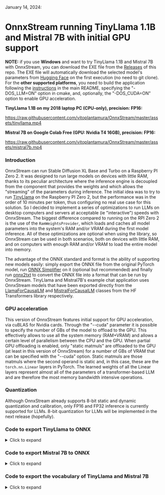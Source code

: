 January 14, 2024:

# OnnxStream running TinyLlama 1.1B and Mistral 7B with initial GPU support

**NOTE:** if you use **Windows** and want to try TinyLlama 1.1B and Mistral 7B with OnnxStream, you can download the EXE file from the [Releases](https://github.com/vitoplantamura/OnnxStream/releases) of this repo. The EXE file will automatically download the selected model's parameters from [Hugging Face](https://huggingface.co/vitoplantamura/onnxstream-llms/tree/main) on the first execution (no need to git clone). For the **other supported platforms**, you need to build the application following the [instructions](https://github.com/vitoplantamura/OnnxStream#how-to-build-the-stable-diffusion-example-on-linuxmacwindowstermux) in the main README, specifying the "-DOS_LLM=ON" option in cmake, and, optionally, the "-DOS_CUDA=ON" option to enable GPU acceleration.

**TinyLlama 1.1B on my 2018 laptop PC (CPU-only), precision: FP16:**

https://raw.githubusercontent.com/vitoplantamura/OnnxStream/master/assets/tinyllama.mp4

**Mistral 7B on Google Colab Free (GPU: Nvidia T4 16GB), precision: FP16:**

https://raw.githubusercontent.com/vitoplantamura/OnnxStream/master/assets/mistral7b.mp4

### Introduction

OnnxStream can run Stable Diffusion XL Base and Turbo on a Raspberry PI Zero 2. It was designed to run large models on devices with little RAM, thanks to its peculiar architecture where the inference engine is decoupled from the component that provides the weights and which allows the "streaming" of the parameters during inference. The initial idea was to try to run [TinyLlama](https://github.com/jzhang38/TinyLlama) on the Raspberry PI Zero 2, but the performance was in the order of 10 minutes per token, thus configuring no real use case for this solution. So I decided to implement a series of optimizations to run LLMs on desktop computers and servers at acceptable (ie "interactive") speeds with OnnxStream. The biggest difference compared to running on the RPI Zero 2 is the use of the `RamWeightsProvider`, which loads and caches all model parameters into the system's RAM and/or VRAM during the first model inference. All of these optimizations are optional when using the library, so OnnxStream can be used in both scenarios, both on devices with little RAM, and on computers with enough RAM and/or VRAM to load the entire model into memory.

The advantage of the ONNX standard and format is the ability of supporting new models easily: simply export the ONNX file from the original PyTorch model, run [ONNX Simplifier](https://github.com/daquexian/onnx-simplifier) on it (optional but recommended) and finally run [onnx2txt](https://github.com/vitoplantamura/OnnxStream/blob/master/onnx2txt/onnx2txt.ipynb) to convert the ONNX file into a format that can be run by OnnxStream. TinyLlama and Mistral7B's example chat application uses OnnxStream models that have been exported directly from the [LlamaForCausalLM](https://github.com/huggingface/transformers/blob/main/src/transformers/models/llama/modeling_llama.py) and [MistralForCausalLM](https://github.com/huggingface/transformers/blob/main/src/transformers/models/mistral/modeling_mistral.py) classes from the HF Transformers library respectively.

### GPU acceleration

This version of OnnxStream features initial support for GPU acceleration, via cuBLAS for Nvidia cards. Through the "--cuda" parameter it is possible to specify the number of GBs of the model to offload to the GPU. This effectively allows to use all the system memory (RAM+VRAM) and allows a certain level of parallelism between the CPU and the GPU. When partial GPU offloading is enabled, only "static matmuls" are offloaded to the GPU (at least in this version of OnnxStream) for a number of GBs of VRAM that can be specified with the "--cuda" option. Static matmuls are those matmuls where the second operand is static and, in this case, these are the `torch.nn.Linear` layers in PyTorch. The learned weights of all the Linear layers represent almost all of the parameters of a transformer-based LLM and are therefore the most memory bandwidth intensive operations.

### Quantization

Although OnnxStream already supports 8-bit static and dynamic quantization and calibration, only FP16 and FP32 inference is currently supported for LLMs. 8-bit quantization for LLMs will be implemented in the next release (hopefully).

### Code to export TinyLlama to ONNX

<details>
<summary>Click to expand</summary>

```python
import transformers 
import torch
import torch.nn as nn
import onnx

pipeline = transformers.pipeline(
    "text-generation",
    model="PY007/TinyLlama-1.1B-Chat-v0.3",
    torch_dtype=torch.float32,
    device_map="auto",
)

class LlamaModel(nn.Module):
    def __init__(self, model):
        super(LlamaModel, self).__init__()
        self.model = model
    def forward(self, input_ids, attention_mask, position_ids,
                pkv0, pkv1, pkv2, pkv3, pkv4, pkv5, pkv6, pkv7, pkv8, pkv9, pkv10,
                pkv11, pkv12, pkv13, pkv14, pkv15, pkv16, pkv17, pkv18, pkv19, pkv20,
                pkv21, pkv22, pkv23, pkv24, pkv25, pkv26, pkv27, pkv28, pkv29, pkv30,
                pkv31, pkv32, pkv33, pkv34, pkv35, pkv36, pkv37, pkv38, pkv39, pkv40,
                pkv41, pkv42, pkv43):
        past_key_values = (
            (pkv0, pkv1), (pkv2, pkv3), (pkv4, pkv5), (pkv6, pkv7), (pkv8, pkv9), (pkv10,
            pkv11), (pkv12, pkv13), (pkv14, pkv15), (pkv16, pkv17), (pkv18, pkv19), (pkv20,
            pkv21), (pkv22, pkv23), (pkv24, pkv25), (pkv26, pkv27), (pkv28, pkv29), (pkv30,
            pkv31), (pkv32, pkv33), (pkv34, pkv35), (pkv36, pkv37), (pkv38, pkv39), (pkv40,
            pkv41), (pkv42, pkv43))
        o = self.model(use_cache=True, return_dict=True,
            input_ids=input_ids, attention_mask=attention_mask, position_ids=position_ids, past_key_values=past_key_values)
        pkv = o.past_key_values
        return [o.logits,
               pkv[0][0], pkv[0][1], pkv[1][0], pkv[1][1], pkv[2][0], pkv[2][1], pkv[3][0], pkv[3][1], pkv[4][0], pkv[4][1],
               pkv[5][0], pkv[5][1], pkv[6][0], pkv[6][1], pkv[7][0], pkv[7][1], pkv[8][0], pkv[8][1], pkv[9][0], pkv[9][1],
               pkv[10][0], pkv[10][1], pkv[11][0], pkv[11][1], pkv[12][0], pkv[12][1], pkv[13][0], pkv[13][1], pkv[14][0], pkv[14][1],
               pkv[15][0], pkv[15][1], pkv[16][0], pkv[16][1], pkv[17][0], pkv[17][1], pkv[18][0], pkv[18][1], pkv[19][0], pkv[19][1],
               pkv[20][0], pkv[20][1], pkv[21][0], pkv[21][1] ]

with torch.no_grad():

    dummy_input = (torch.tensor([[1, 2, 3]], dtype=torch.int64),
                  torch.tensor([[1, 1, 1, 1, 1, 1]], dtype=torch.int64),
                  torch.tensor([[3, 4, 5]], dtype=torch.int64))
    for i in range(44):
        dummy_input += (torch.randn(1, 4, 3, 64),)
    input_names = [ "input_ids", "attention_mask", "position_ids",
                "pkv0", "pkv1", "pkv2", "pkv3", "pkv4", "pkv5", "pkv6", "pkv7", "pkv8", "pkv9", "pkv10",
                "pkv11", "pkv12", "pkv13", "pkv14", "pkv15", "pkv16", "pkv17", "pkv18", "pkv19", "pkv20",
                "pkv21", "pkv22", "pkv23", "pkv24", "pkv25", "pkv26", "pkv27", "pkv28", "pkv29", "pkv30",
                "pkv31", "pkv32", "pkv33", "pkv34", "pkv35", "pkv36", "pkv37", "pkv38", "pkv39", "pkv40",
                "pkv41", "pkv42", "pkv43" ]
    output_names = [ "logits",
                    "opkv0", "opkv1", "opkv2", "opkv3", "opkv4", "opkv5", "opkv6", "opkv7", "opkv8", "opkv9", "opkv10",
                    "opkv11", "opkv12", "opkv13", "opkv14", "opkv15", "opkv16", "opkv17", "opkv18", "opkv19", "opkv20",
                    "opkv21", "opkv22", "opkv23", "opkv24", "opkv25", "opkv26", "opkv27", "opkv28", "opkv29", "opkv30",
                    "opkv31", "opkv32", "opkv33", "opkv34", "opkv35", "opkv36", "opkv37", "opkv38", "opkv39", "opkv40",
                    "opkv41", "opkv42", "opkv43" ]
    
    torch.onnx.export(LlamaModel(pipeline.model), dummy_input, "/media/vito/new_disk/Downloads_temp3/test3/TinyLlama.onnx", verbose=False,
        input_names=input_names, output_names=output_names,
        opset_version=14, do_constant_folding=True, export_params=True,
        dynamic_axes={
                'input_ids': {1: 'dim0'},
                'attention_mask': {1: 'dim1'},
                'position_ids': {1: 'dim2'},
                'pkv0': {2: 'dim3'}, 'pkv1': {2: 'dim3'}, 'pkv2': {2: 'dim3'}, 'pkv3': {2: 'dim3'}, 'pkv4': {2: 'dim3'},
                'pkv5': {2: 'dim3'}, 'pkv6': {2: 'dim3'}, 'pkv7': {2: 'dim3'}, 'pkv8': {2: 'dim3'}, 'pkv9': {2: 'dim3'},
                'pkv10': {2: 'dim3'}, 'pkv11': {2: 'dim3'}, 'pkv12': {2: 'dim3'}, 'pkv13': {2: 'dim3'}, 'pkv14': {2: 'dim3'},
                'pkv15': {2: 'dim3'}, 'pkv16': {2: 'dim3'}, 'pkv17': {2: 'dim3'}, 'pkv18': {2: 'dim3'}, 'pkv19': {2: 'dim3'},
                'pkv20': {2: 'dim3'}, 'pkv21': {2: 'dim3'}, 'pkv22': {2: 'dim3'}, 'pkv23': {2: 'dim3'}, 'pkv24': {2: 'dim3'},
                'pkv25': {2: 'dim3'}, 'pkv26': {2: 'dim3'}, 'pkv27': {2: 'dim3'}, 'pkv28': {2: 'dim3'}, 'pkv29': {2: 'dim3'},
                'pkv30': {2: 'dim3'}, 'pkv31': {2: 'dim3'}, 'pkv32': {2: 'dim3'}, 'pkv33': {2: 'dim3'}, 'pkv34': {2: 'dim3'},
                'pkv35': {2: 'dim3'}, 'pkv36': {2: 'dim3'}, 'pkv37': {2: 'dim3'}, 'pkv38': {2: 'dim3'}, 'pkv39': {2: 'dim3'},
                'pkv40': {2: 'dim3'}, 'pkv41': {2: 'dim3'}, 'pkv42': {2: 'dim3'}, 'pkv43': {2: 'dim3'},
        })
```

</details>

### Code to export Mistral 7B to ONNX

<details>
<summary>Click to expand</summary>

```python
import transformers 
import torch
import torch.nn as nn
import onnx
from transformers import AutoModelForCausalLM

model = AutoModelForCausalLM.from_pretrained("mistralai/Mistral-7B-Instruct-v0.2")

class LlamaModel(nn.Module):
    def __init__(self, model):
        super(LlamaModel, self).__init__()
        self.model = model
    def forward(self, input_ids, attention_mask, position_ids,
                pkv0, pkv1, pkv2, pkv3, pkv4, pkv5, pkv6, pkv7, pkv8, pkv9, pkv10,
                pkv11, pkv12, pkv13, pkv14, pkv15, pkv16, pkv17, pkv18, pkv19, pkv20,
                pkv21, pkv22, pkv23, pkv24, pkv25, pkv26, pkv27, pkv28, pkv29, pkv30,
                pkv31, pkv32, pkv33, pkv34, pkv35, pkv36, pkv37, pkv38, pkv39, pkv40,
                pkv41, pkv42, pkv43, pkv44, pkv45, pkv46, pkv47, pkv48, pkv49, pkv50,
                pkv51, pkv52, pkv53, pkv54, pkv55, pkv56, pkv57, pkv58, pkv59, pkv60,
                pkv61, pkv62, pkv63):
        past_key_values = (
            (pkv0, pkv1), (pkv2, pkv3), (pkv4, pkv5), (pkv6, pkv7), (pkv8, pkv9), (pkv10,
            pkv11), (pkv12, pkv13), (pkv14, pkv15), (pkv16, pkv17), (pkv18, pkv19), (pkv20,
            pkv21), (pkv22, pkv23), (pkv24, pkv25), (pkv26, pkv27), (pkv28, pkv29), (pkv30,
            pkv31), (pkv32, pkv33), (pkv34, pkv35), (pkv36, pkv37), (pkv38, pkv39), (pkv40,
            pkv41), (pkv42, pkv43), (pkv44, pkv45), (pkv46, pkv47), (pkv48, pkv49), (pkv50,
            pkv51), (pkv52, pkv53), (pkv54, pkv55), (pkv56, pkv57), (pkv58, pkv59), (pkv60,
            pkv61), (pkv62, pkv63))
        o = self.model(use_cache=True, return_dict=True,
            input_ids=input_ids, attention_mask=attention_mask, position_ids=position_ids, past_key_values=past_key_values)
        pkv = o.past_key_values
        return [o.logits,
               pkv[0][0], pkv[0][1], pkv[1][0], pkv[1][1], pkv[2][0], pkv[2][1], pkv[3][0], pkv[3][1], pkv[4][0], pkv[4][1],
               pkv[5][0], pkv[5][1], pkv[6][0], pkv[6][1], pkv[7][0], pkv[7][1], pkv[8][0], pkv[8][1], pkv[9][0], pkv[9][1],
               pkv[10][0], pkv[10][1], pkv[11][0], pkv[11][1], pkv[12][0], pkv[12][1], pkv[13][0], pkv[13][1], pkv[14][0], pkv[14][1],
               pkv[15][0], pkv[15][1], pkv[16][0], pkv[16][1], pkv[17][0], pkv[17][1], pkv[18][0], pkv[18][1], pkv[19][0], pkv[19][1],
               pkv[20][0], pkv[20][1], pkv[21][0], pkv[21][1], pkv[22][0], pkv[22][1], pkv[23][0], pkv[23][1], pkv[24][0], pkv[24][1],
               pkv[25][0], pkv[25][1], pkv[26][0], pkv[26][1], pkv[27][0], pkv[27][1], pkv[28][0], pkv[28][1], pkv[29][0], pkv[29][1],
               pkv[30][0], pkv[30][1], pkv[31][0], pkv[31][1] ]

with torch.no_grad():

    dummy_input = (torch.tensor([[1, 2, 3]], dtype=torch.int64),
                  torch.tensor([[1, 1, 1, 1, 1, 1]], dtype=torch.int64),
                  torch.tensor([[3, 4, 5]], dtype=torch.int64))
    for i in range(64):
        dummy_input += (torch.randn(1, 8, 3, 128),)
    input_names = [ "input_ids", "attention_mask", "position_ids",
                "pkv0", "pkv1", "pkv2", "pkv3", "pkv4", "pkv5", "pkv6", "pkv7", "pkv8", "pkv9", "pkv10",
                "pkv11", "pkv12", "pkv13", "pkv14", "pkv15", "pkv16", "pkv17", "pkv18", "pkv19", "pkv20",
                "pkv21", "pkv22", "pkv23", "pkv24", "pkv25", "pkv26", "pkv27", "pkv28", "pkv29", "pkv30",
                "pkv31", "pkv32", "pkv33", "pkv34", "pkv35", "pkv36", "pkv37", "pkv38", "pkv39", "pkv40",
                "pkv41", "pkv42", "pkv43", "pkv44", "pkv45", "pkv46", "pkv47", "pkv48", "pkv49", "pkv50",
                "pkv51", "pkv52", "pkv53", "pkv54", "pkv55", "pkv56", "pkv57", "pkv58", "pkv59", "pkv60",
                "pkv61", "pkv62", "pkv63" ]
                   
    output_names = [ "logits",
                    "opkv0", "opkv1", "opkv2", "opkv3", "opkv4", "opkv5", "opkv6", "opkv7", "opkv8", "opkv9", "opkv10",
                    "opkv11", "opkv12", "opkv13", "opkv14", "opkv15", "opkv16", "opkv17", "opkv18", "opkv19", "opkv20",
                    "opkv21", "opkv22", "opkv23", "opkv24", "opkv25", "opkv26", "opkv27", "opkv28", "opkv29", "opkv30",
                    "opkv31", "opkv32", "opkv33", "opkv34", "opkv35", "opkv36", "opkv37", "opkv38", "opkv39", "opkv40",
                    "opkv41", "opkv42", "opkv43", "opkv44", "opkv45", "opkv46", "opkv47", "opkv48", "opkv49", "opkv50",
                    "opkv51", "opkv52", "opkv53", "opkv54", "opkv55", "opkv56", "opkv57", "opkv58", "opkv59", "opkv60",
                    "opkv61", "opkv62", "opkv63" ]
    
    torch.onnx.export(LlamaModel(model), dummy_input, "/Users/Vito/Desktop/Mistral7BInst/model.onnx", verbose=False,
        input_names=input_names, output_names=output_names,
        opset_version=14, do_constant_folding=True, export_params=True,
        dynamic_axes={
                'input_ids': {1: 'dim0'},
                'attention_mask': {1: 'dim1'},
                'position_ids': {1: 'dim2'},
                'pkv0': {2: 'dim3'}, 'pkv1': {2: 'dim3'}, 'pkv2': {2: 'dim3'}, 'pkv3': {2: 'dim3'}, 'pkv4': {2: 'dim3'},
                'pkv5': {2: 'dim3'}, 'pkv6': {2: 'dim3'}, 'pkv7': {2: 'dim3'}, 'pkv8': {2: 'dim3'}, 'pkv9': {2: 'dim3'},
                'pkv10': {2: 'dim3'}, 'pkv11': {2: 'dim3'}, 'pkv12': {2: 'dim3'}, 'pkv13': {2: 'dim3'}, 'pkv14': {2: 'dim3'},
                'pkv15': {2: 'dim3'}, 'pkv16': {2: 'dim3'}, 'pkv17': {2: 'dim3'}, 'pkv18': {2: 'dim3'}, 'pkv19': {2: 'dim3'},
                'pkv20': {2: 'dim3'}, 'pkv21': {2: 'dim3'}, 'pkv22': {2: 'dim3'}, 'pkv23': {2: 'dim3'}, 'pkv24': {2: 'dim3'},
                'pkv25': {2: 'dim3'}, 'pkv26': {2: 'dim3'}, 'pkv27': {2: 'dim3'}, 'pkv28': {2: 'dim3'}, 'pkv29': {2: 'dim3'},
                'pkv30': {2: 'dim3'}, 'pkv31': {2: 'dim3'}, 'pkv32': {2: 'dim3'}, 'pkv33': {2: 'dim3'}, 'pkv34': {2: 'dim3'},
                'pkv35': {2: 'dim3'}, 'pkv36': {2: 'dim3'}, 'pkv37': {2: 'dim3'}, 'pkv38': {2: 'dim3'}, 'pkv39': {2: 'dim3'},
                'pkv40': {2: 'dim3'}, 'pkv41': {2: 'dim3'}, 'pkv42': {2: 'dim3'}, 'pkv43': {2: 'dim3'}, 'pkv44': {2: 'dim3'},
                'pkv45': {2: 'dim3'}, 'pkv46': {2: 'dim3'}, 'pkv47': {2: 'dim3'}, 'pkv48': {2: 'dim3'}, 'pkv49': {2: 'dim3'},
                'pkv50': {2: 'dim3'}, 'pkv51': {2: 'dim3'}, 'pkv52': {2: 'dim3'}, 'pkv53': {2: 'dim3'}, 'pkv54': {2: 'dim3'},
                'pkv55': {2: 'dim3'}, 'pkv56': {2: 'dim3'}, 'pkv57': {2: 'dim3'}, 'pkv58': {2: 'dim3'}, 'pkv59': {2: 'dim3'},
                'pkv60': {2: 'dim3'}, 'pkv61': {2: 'dim3'}, 'pkv62': {2: 'dim3'}, 'pkv63': {2: 'dim3'},
        })
```

</details>

### Code to export the vocabulary of TinyLlama and Mistral 7B

<details>
<summary>Click to expand</summary>

```python
from sentencepiece import SentencePieceProcessor

model_path = "/Users/Vito/Downloads/tokenizer.model"

sp=SentencePieceProcessor(model_file=model_path)

c = ""
for i in range(sp.vocab_size()):
 s = sp.get_score(i)
 si = int(s)
 assert float(si) == s
 c += str(si) + "," + str(sp.id_to_piece(i).replace('▁', ' ').encode('utf-8'))[2:-1] + "\n"

c = c[:-1]

with open('/Users/Vito/Downloads/vocab.txt', 'w') as f:
 f.write(c)
```

</details>